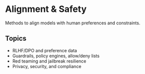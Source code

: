 # Alignment & Safety

Methods to align models with human preferences and constraints.

## Topics
- RLHF/DPO and preference data
- Guardrails, policy engines, allow/deny lists
- Red teaming and jailbreak resilience
- Privacy, security, and compliance
